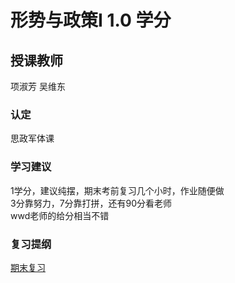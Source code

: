# 形势与政策I  1.0 学分
## 授课教师
项淑芳 吴维东

### 认定
思政军体课

### 学习建议
1学分，建议纯摆，期末考前复习几个小时，作业随便做  
3分靠努力，7分靠打拼，还有90分看老师  
wwd老师的给分相当不错

### 复习提纲
[期末复习](形策1期末复习.pdf)